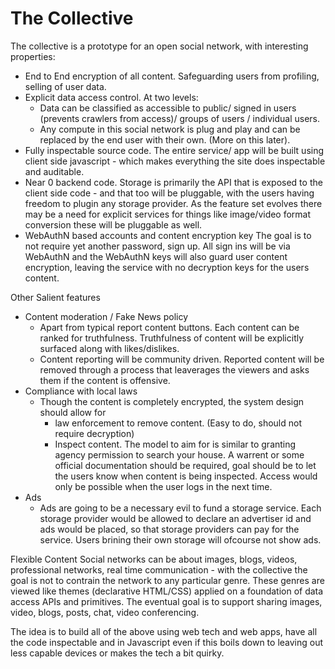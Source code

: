 # The Collective

The collective is a prototype for an open social network, with interesting properties: 
- End to End encryption of all content. Safeguarding users from profiling, selling of user data.
- Explicit data access control.
  At two levels:
    - Data can be classified as accessible to public/ signed in users (prevents crawlers from access)/ groups of users / individual users.
    - Any compute in this social network is plug and play and can be replaced by the end user with their own. (More on this later).
- Fully inspectable source code. 
  The entire service/ app will be built using client side javascript - which makes everything the site does inspectable and auditable. 
- Near 0 backend code.
  Storage is primarily the API that is exposed to the client side code - and that too will be pluggable, with the users having freedom to plugin any storage provider.
  As the feature set evolves there may be a need for explicit services for things like image/video format conversion these will be pluggable as well.
- WebAuthN based accounts and content encryption key
  The goal is to not require yet another password, sign up. All sign ins will be via WebAuthN and the WebAuthN keys will also guard user content encryption, leaving the service with no decryption keys for the users content.

Other Salient features
- Content moderation / Fake News policy
   - Apart from typical report content buttons. Each content can be ranked for truthfulness. Truthfulness of content will be explicitly surfaced along with likes/dislikes.
   - Content reporting will be community driven. Reported content will be removed through a process that leaverages the viewers and asks them if the content is offensive.
- Compliance with local laws
   - Though the content is completely encrypted, the system design should allow for
      - law enforcement to remove content. (Easy to do, should not require decryption)
      - Inspect content. The model to aim for is similar to granting agency permission to search your house. A warrent or some official documentation should be required, goal should be to let the users know when content is being inspected. Access would only be possible when the user logs in the next time.
- Ads
  - Ads are going to be a necessary evil to fund a storage service. Each storage provider would be allowed to declare an advertiser id and ads would be placed, so that storage providers can pay for the service. Users brining their own storage will ofcourse not show ads.
 
 Flexible Content
 Social networks can be about images, blogs, videos, professional networks, real time communication - with the collective the goal is not to contrain the network to any particular genre. These genres are viewed like themes (declarative HTML/CSS) applied on a foundation of data access APIs and primitives. The eventual goal is to support sharing images, video, blogs, posts, chat, video conferencing.
 
 The idea is to build all of the above using web tech and web apps, have all the code inspectable and in Javascript even if this boils down to leaving out less capable devices or makes the tech a bit quirky.
